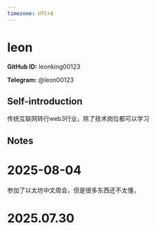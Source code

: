 ```yaml
---
timezone: UTC+8
---
```


# leon

**GitHub ID:** leonking00123

**Telegram:** @leon00123

## Self-introduction

传统互联网转行web3行业，除了技术岗位都可以学习

## Notes

<!-- Content_START -->
# 2025-08-04

参加了以太坊中文周会，但是很多东西还不太懂，


# 2025.07.30


<!-- Content_END -->
